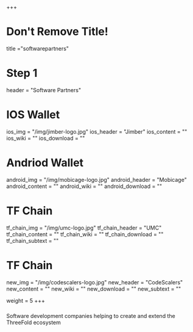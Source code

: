 +++
# Don't Remove Title!
title ="softwarepartners"

# Step 1
header = "Software Partners"

# IOS Wallet
ios_img = "/img/jimber-logo.jpg"
ios_header = "Jimber"
ios_content = ""
ios_wiki = ""
ios_download = ""

# Andriod Wallet
android_img = "/img/mobicage-logo.jpg"
android_header = "Mobicage"
android_content = ""
android_wiki = ""
android_download = ""

# TF Chain
tf_chain_img = "/img/umc-logo.jpg"
tf_chain_header = "UMC"
tf_chain_content = ""
tf_chain_wiki = ""
tf_chain_download = ""
tf_chain_subtext = ""

# TF Chain
new_img = "/img/codescalers-logo.jpg"
new_header = "CodeScalers"
new_content = ""
new_wiki = ""
new_download = ""
new_subtext = ""

weight = 5
+++

###

Software development companies helping to create and extend the ThreeFold ecosystem
